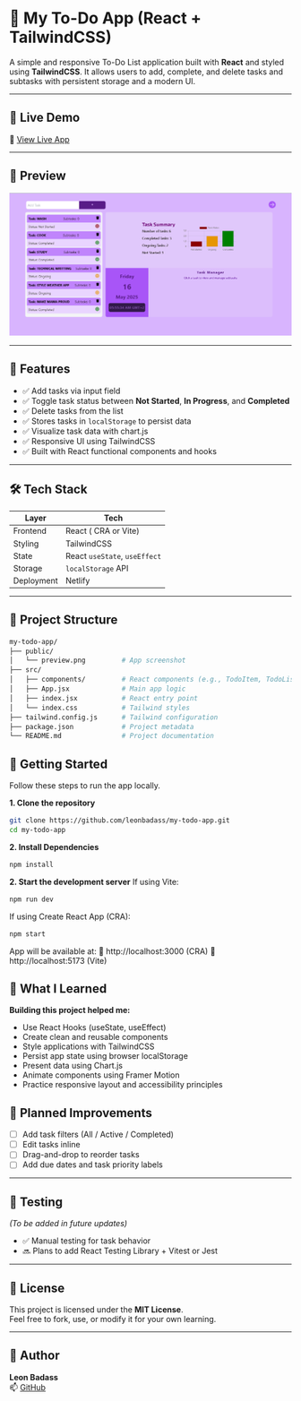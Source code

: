 # 📝 My To-Do App (React + TailwindCSS)

A simple and responsive To-Do List application built with **React** and styled using **TailwindCSS**. It allows users to add, complete, and delete tasks and subtasks with persistent storage and a modern UI.

---

## 🚀 Live Demo

🔗 [View Live App](https://createexcutedelete.netlify.app/)

---

## 📸 Preview

![screenshot](./public/preview.png)

---

## 🔧 Features

- ✅ Add tasks via input field
- ✅ Toggle task status between **Not Started**, **In Progress**, and **Completed**
- ✅ Delete tasks from the list
- ✅ Stores tasks in `localStorage` to persist data
- ✅ Visualize task data with chart.js
- ✅ Responsive UI using TailwindCSS
- ✅ Built with React functional components and hooks

---

## 🛠 Tech Stack

| Layer        | Tech              |
|--------------|-------------------|
| Frontend     | React ( CRA or Vite) |
| Styling      | TailwindCSS       |
| State        | React `useState`, `useEffect` |
| Storage      | `localStorage` API |
| Deployment   | Netlify |

---

## 📂 Project Structure

```bash
my-todo-app/
├── public/
│   └── preview.png         # App screenshot
├── src/
│   ├── components/         # React components (e.g., TodoItem, TodoList)
│   ├── App.jsx             # Main app logic
│   ├── index.jsx           # React entry point
│   └── index.css           # Tailwind styles
├── tailwind.config.js      # Tailwind configuration
├── package.json            # Project metadata
└── README.md               # Project documentation
```

## 🚀 Getting Started

Follow these steps to run the app locally.

**1. Clone the repository**
   
``` bash
git clone https://github.com/leonbadass/my-todo-app.git
cd my-todo-app
```

**2. Install Dependencies**

``` bash
npm install
```

**2. Start the development server**
If using Vite:

```bash
npm run dev
```
If using Create React App (CRA):

```bash
npm start
```
App will be available at:
🔗 http://localhost:3000 (CRA)
🔗 http://localhost:5173 (Vite)

## 🧠 What I Learned

**Building this project helped me:**
- Use React Hooks (useState, useEffect)
- Create clean and reusable components
- Style applications with TailwindCSS
- Persist app state using browser localStorage
- Present data using Chart.js
- Animate components using Framer Motion 
- Practice responsive layout and accessibility principles

## 📌 Planned Improvements

- [ ] Add task filters (All / Active / Completed)  
- [ ] Edit tasks inline  
- [ ] Drag-and-drop to reorder tasks  
- [ ] Add due dates and task priority labels  

---

## 🧪 Testing

_(To be added in future updates)_

- ✅ Manual testing for task behavior  
- 🔜 Plans to add React Testing Library + Vitest or Jest  

---

## 📄 License

This project is licensed under the **MIT License**.  
Feel free to fork, use, or modify it for your own learning.

---

## 👤 Author

**Leon Badass**  
📫 [GitHub](https://github.com/leonbadass)



